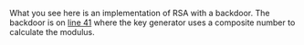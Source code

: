 What you see here is an implementation of RSA with a backdoor. The backdoor is on [line 41](https://github.com/dorukayhan/magic/blob/master/rsa%20but%20there's%20a%20backdoor/src/TheWholeThing.java#L41) where the key generator uses a composite number to calculate the modulus.
